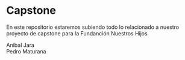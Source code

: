 # Capstone

En este repositorio estaremos subiendo todo lo relacionado a nuestro proyecto de capstone para la Fundanción Nuestros Hijos

Anibal Jara  
Pedro Maturana
